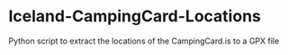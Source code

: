 # Iceland-CampingCard-Locations
Python script to extract the locations of the CampingCard.is to a GPX file
